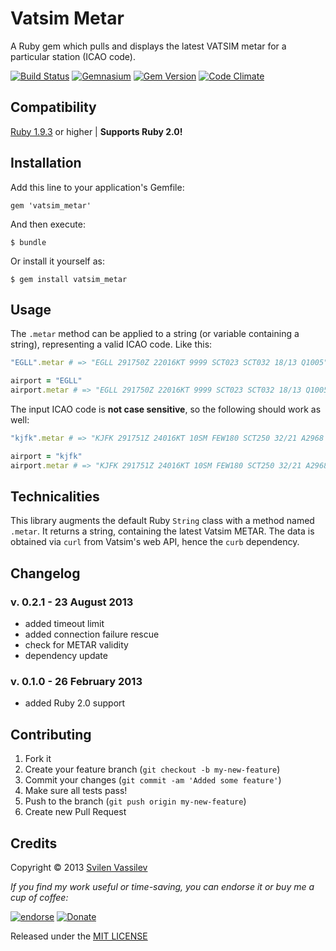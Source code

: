 # Vatsim Metar 

A Ruby gem which pulls and displays the latest VATSIM metar for a particular station (ICAO code).

[![Build Status](https://secure.travis-ci.org/tarakanbg/vatsim_metar.png?branch=master)](http://travis-ci.org/tarakanbg/vatsim_metar)
[![Gemnasium](https://gemnasium.com/tarakanbg/vatsim_metar.png?travis)](https://gemnasium.com/tarakanbg/vatsim_metar)
[![Gem Version](https://badge.fury.io/rb/vatsim_metar.png)](http://badge.fury.io/rb/vatsim_metar)
[![Code Climate](https://codeclimate.com/github/tarakanbg/vatsim_metar.png)](https://codeclimate.com/github/tarakanbg/vatsim_metar)

## Compatibility

[Ruby 1.9.3](http://www.ruby-lang.org/en/downloads/) or higher | **Supports Ruby 2.0!**

## Installation

Add this line to your application's Gemfile:

    gem 'vatsim_metar'

And then execute:

    $ bundle

Or install it yourself as:

    $ gem install vatsim_metar

## Usage

The `.metar` method can be applied to a string (or variable containing a string), representing a valid ICAO code. Like this:

```ruby
"EGLL".metar # => "EGLL 291750Z 22016KT 9999 SCT023 SCT032 18/13 Q1005"

airport = "EGLL"
airport.metar # => "EGLL 291750Z 22016KT 9999 SCT023 SCT032 18/13 Q1005"
```
The input ICAO code is **not case sensitive**, so the following should work as well:

```ruby
"kjfk".metar # => "KJFK 291751Z 24016KT 10SM FEW180 SCT250 32/21 A2968 RMK AO2 SLP049 T03170211 10322 20222 58008"

airport = "kjfk"
airport.metar # => "KJFK 291751Z 24016KT 10SM FEW180 SCT250 32/21 A2968 RMK AO2 SLP049 T03170211 10322 20222 58008"
```

## Technicalities

This library augments the default Ruby `String` class with a method named `.metar`. It returns a string, containing the latest Vatsim METAR. The data is obtained via `curl` from Vatsim's web API, hence the `curb` dependency.

## Changelog

### v. 0.2.1 - 23 August 2013

* added timeout limit
* added connection failure rescue
* check for METAR validity
* dependency update

### v. 0.1.0 - 26 February 2013

* added Ruby 2.0 support

## Contributing

1. Fork it
2. Create your feature branch (`git checkout -b my-new-feature`)
3. Commit your changes (`git commit -am 'Added some feature'`)
4. Make sure all tests pass!
5. Push to the branch (`git push origin my-new-feature`)
6. Create new Pull Request

## Credits

Copyright © 2013 [Svilen Vassilev](http://svilen.rubystudio.net)

*If you find my work useful or time-saving, you can endorse it or buy me a cup of coffee:*

[![endorse](http://api.coderwall.com/svilenv/endorsecount.png)](http://coderwall.com/svilenv)
[![Donate](https://www.paypalobjects.com/en_US/i/btn/btn_donate_SM.gif)](https://www.paypal.com/cgi-bin/webscr?cmd=_s-xclick&hosted_button_id=5FR7AQA4PLD8A)

Released under the [MIT LICENSE](https://github.com/tarakanbg/vatsim_metar/blob/master/LICENSE)
